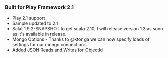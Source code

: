 ### Built for Play Framework 2.1

- Play 2.1 support
- Sample updated to 2.1
- Salat 1.9.2-SNAPSHOT to get scala 2.10, I will release version 1.3 as soon as it's available in release.
- Mongo Options - Thanks to @ktonga we can now specify loads of settings for our mongo connections.
- Added JSON Reads and Writes for ObjectId


